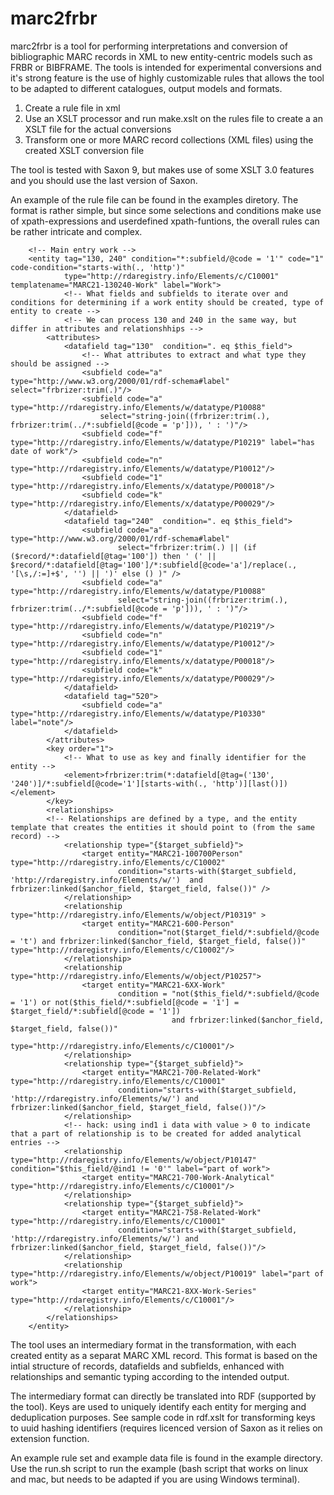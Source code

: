# marc2frbr

marc2frbr is a tool for performing interpretations and conversion of bibliographic MARC records in XML to new entity-centric models such as FRBR or BIBFRAME. The tools is intended for experimental conversions and it's strong feature is the use of highly customizable rules that allows the tool to be adapted to different catalogues, output models and formats.

1. Create a rule file in xml
1. Use an XSLT processor and run make.xslt on the rules file to create a an XSLT file for the actual conversions
1. Transform one or more MARC record collections (XML files) using the created XSLT conversion file

The tool is tested with Saxon 9, but makes use of some XSLT 3.0 features and you should use the last version of Saxon.

An example of the rule file can be found in the examples diretory. The format is rather simple, but since some selections and conditions make use of xpath-expressions and userdefined xpath-funtions, the overall rules can be rather intricate and complex.
```
    <!-- Main entry work -->
    <entity tag="130, 240" condition="*:subfield/@code = '1'" code="1" code-condition="starts-with(., 'http')"
            type="http://rdaregistry.info/Elements/c/C10001" templatename="MARC21-130240-Work" label="Work">
            <!-- What fields and subfields to iterate over and conditions for determining if a work entity should be created, type of entity to create -->
            <!-- We can process 130 and 240 in the same way, but differ in attributes and relationshhips -->
        <attributes>
            <datafield tag="130"  condition=". eq $this_field">
                <!-- What attributes to extract and what type they should be assigned -->
                <subfield code="a" type="http://www.w3.org/2000/01/rdf-schema#label" select="frbrizer:trim(.)"/>
                <subfield code="a" type="http://rdaregistry.info/Elements/w/datatype/P10088"
                    select="string-join((frbrizer:trim(.), frbrizer:trim(../*:subfield[@code = 'p'])), ' : ')"/>
                <subfield code="f" type="http://rdaregistry.info/Elements/w/datatype/P10219" label="has date of work"/>
                <subfield code="n" type="http://rdaregistry.info/Elements/w/datatype/P10012"/>
                <subfield code="1" type="http://rdaregistry.info/Elements/x/datatype/P00018"/>
                <subfield code="k" type="http://rdaregistry.info/Elements/x/datatype/P00029"/>
            </datafield>
            <datafield tag="240"  condition=". eq $this_field">
                <subfield code="a" type="http://www.w3.org/2000/01/rdf-schema#label"
                        select="frbrizer:trim(.) || (if ($record/*:datafield[@tag='100']) then ' (' || $record/*:datafield[@tag='100']/*:subfield[@code='a']/replace(., '[\s,/:=]+$', '') || ')' else () )" />
                <subfield code="a" type="http://rdaregistry.info/Elements/w/datatype/P10088"
                        select="string-join((frbrizer:trim(.), frbrizer:trim(../*:subfield[@code = 'p'])), ' : ')"/>
                <subfield code="f" type="http://rdaregistry.info/Elements/w/datatype/P10219"/>
                <subfield code="n" type="http://rdaregistry.info/Elements/w/datatype/P10012"/>
                <subfield code="1" type="http://rdaregistry.info/Elements/x/datatype/P00018"/>
                <subfield code="k" type="http://rdaregistry.info/Elements/x/datatype/P00029"/>
            </datafield>
            <datafield tag="520">
                <subfield code="a" type="http://rdaregistry.info/Elements/w/datatype/P10330" label="note"/>
            </datafield>
        </attributes>
        <key order="1">
            <!-- What to use as key and finally identifier for the entity -->
            <element>frbrizer:trim(*:datafield[@tag=('130', '240')]/*:subfield[@code='1'][starts-with(., 'http')][last()])</element>
        </key>
        <relationships>
        <!-- Relationships are defined by a type, and the entity template that creates the entities it should point to (from the same record) -->
            <relationship type="{$target_subfield}">
                <target entity="MARC21-100700Person" type="http://rdaregistry.info/Elements/c/C10002"
                        condition="starts-with($target_subfield, 'http://rdaregistry.info/Elements/w/')  and frbrizer:linked($anchor_field, $target_field, false())" />
            </relationship>
            <relationship type="http://rdaregistry.info/Elements/w/object/P10319" >
                <target entity="MARC21-600-Person"
                        condition="not($target_field/*:subfield/@code = 't') and frbrizer:linked($anchor_field, $target_field, false())" type="http://rdaregistry.info/Elements/c/C10002"/>
            </relationship>
            <relationship type="http://rdaregistry.info/Elements/w/object/P10257">
                <target entity="MARC21-6XX-Work"
                        condition = "not($this_field/*:subfield/@code = '1') or not($this_field/*:subfield[@code = '1'] = $target_field/*:subfield[@code = '1'])
                                    and frbrizer:linked($anchor_field, $target_field, false())"
                        type="http://rdaregistry.info/Elements/c/C10001"/>
            </relationship>
            <relationship type="{$target_subfield}">
                <target entity="MARC21-700-Related-Work" type="http://rdaregistry.info/Elements/c/C10001"
                        condition="starts-with($target_subfield, 'http://rdaregistry.info/Elements/w/') and frbrizer:linked($anchor_field, $target_field, false())"/>
            </relationship>
            <!-- hack: using ind1 i data with value > 0 to indicate that a part of relationship is to be created for added analytical entries -->
            <relationship type="http://rdaregistry.info/Elements/w/object/P10147" condition="$this_field/@ind1 != '0'" label="part of work">
                <target entity="MARC21-700-Work-Analytical" type="http://rdaregistry.info/Elements/c/C10001"/>
            </relationship>
            <relationship type="{$target_subfield}">
                <target entity="MARC21-758-Related-Work" type="http://rdaregistry.info/Elements/c/C10001"
                        condition="starts-with($target_subfield, 'http://rdaregistry.info/Elements/w/') and frbrizer:linked($anchor_field, $target_field, false())"/>
            </relationship>
            <relationship type="http://rdaregistry.info/Elements/w/object/P10019" label="part of work">
                <target entity="MARC21-8XX-Work-Series" type="http://rdaregistry.info/Elements/c/C10001"/>
            </relationship>
        </relationships>
    </entity>
```

The tool uses an intermediary format in the transformation, with each created entity as a separat MARC XML record. This format is based on the intial structure of records, datafields and subfields, enhanced with relationships and semantic typing according to the intended output.


The intermediary format can directly be translated into RDF (supported by the tool). Keys are used to uniquely identify each entity for merging and deduplication purposes. See sample code in rdf.xslt for transforming keys to uuid hashing identifiers (requires licenced version of Saxon as it relies on extension function. 



An example rule set and example data file is found in the example directory. Use the run.sh script to run the example (bash script that works on linux and mac, but needs to be adapted if you are using Windows terminal).
